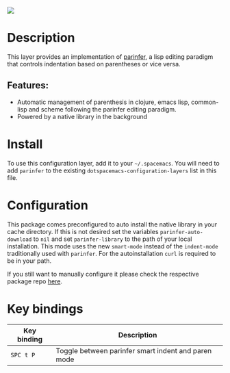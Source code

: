 ![](img/parinfer.png)

Description
===========

This layer provides an implementation of
[parinfer](https://shaunlebron.github.io/parinfer/), a lisp editing
paradigm that controls indentation based on parentheses or vice versa.

Features:
---------

-   Automatic management of parenthesis in clojure, emacs lisp,
    common-lisp and scheme following the parinfer editing paradigm.
-   Powered by a native library in the background

Install
=======

To use this configuration layer, add it to your `~/.spacemacs`. You will
need to add `parinfer` to the existing
`dotspacemacs-configuration-layers` list in this file.

Configuration
=============

This package comes preconfigured to auto install the native library in
your cache directory. If this is not desired set the variables
`parinfer-auto-download` to `nil` and set `parinfer-library` to the path
of your local installation. This mode uses the new `smart-mode` instead
of the `indent-mode` traditionally used with `parinfer`. For the
autoinstallation `curl` is required to be in your path.

If you still want to manually configure it please check the respective
package repo
[here](https://github.com/justinbarclay/parinfer-rust-mode).

Key bindings
============

| Key binding | Description                                         |
|-------------|-----------------------------------------------------|
| `SPC t P`   | Toggle between parinfer smart indent and paren mode |
